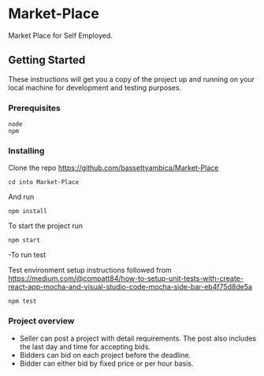 # Market-Place
 Market Place for Self Employed.

## Getting Started

These instructions will get you a copy of the project up and running on your local machine for development and testing purposes.

### Prerequisites

```
node 
npm
```

### Installing

Clone the repo https://github.com/bassettyambica/Market-Place

```
cd into Market-Place
```

And run

```
npm install
```

To start the project run

```
npm start
```

-To run test

Test environment setup instructions followed from https://medium.com/@compatt84/how-to-setup-unit-tests-with-create-react-app-mocha-and-visual-studio-code-mocha-side-bar-eb4f75d8de5a

```
npm test
```

### Project overview 

- Seller can post a project with detail requirements. The post also includes the last day and time for accepting bids.  
- Bidders can bid on each project before the deadline.
- Bidder can either bid by fixed price or per hour basis.
